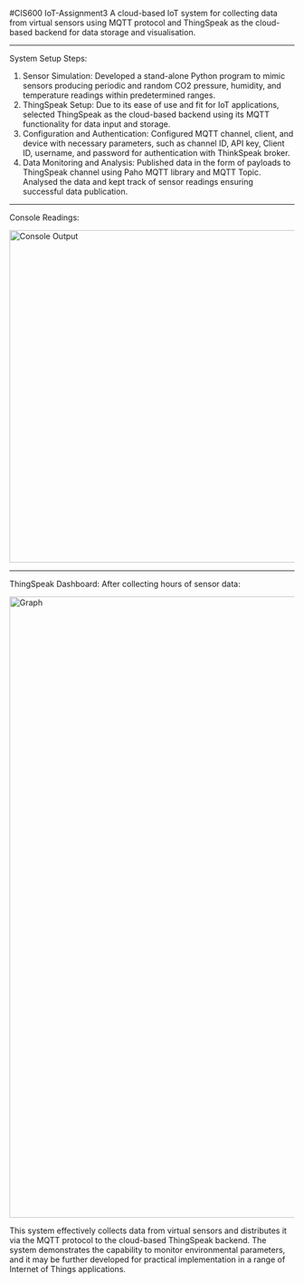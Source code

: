 #CIS600 IoT-Assignment3
A cloud-based IoT system for collecting data from virtual sensors using MQTT protocol and ThingSpeak as the cloud-based backend for data storage and visualisation.
____________________________________________________________________________________________________________________________________________________________________________________

System Setup Steps:
1. Sensor Simulation: Developed a stand-alone Python program to mimic sensors producing periodic and random CO2 pressure, humidity, and temperature readings within predetermined ranges.
2. ThingSpeak Setup: Due to its ease of use and fit for IoT applications, selected ThingSpeak as the cloud-based backend using its MQTT functionality for data input and storage.
3. Configuration and Authentication: Configured MQTT channel, client, and device with necessary parameters, such as channel ID, API key, Client ID, username, and password for authentication with ThinkSpeak broker.
4. Data Monitoring and Analysis: Published data in the form of payloads to ThingSpeak channel using Paho MQTT library and MQTT Topic. Analysed the data and kept track of sensor readings ensuring successful data publication.

____________________________________________________________________________________________________________________________________________________________________________________
Console Readings:

<img width="587" alt="Console Output" src="https://github.com/anant-ecaps/IoT-Assignment/assets/61697380/41b5c7dc-2a29-49c7-9662-e887328415b9">

____________________________________________________________________________________________________________________________________________________________________________________

ThingSpeak Dashboard: After collecting hours of sensor data:

<img width="1097" alt="Graph" src="https://github.com/anant-ecaps/IoT-Assignment/assets/61697380/885bceae-51d6-46ca-a69b-30c5eb001e9d">



This system effectively collects data from virtual sensors and distributes it via the MQTT protocol to the cloud-based ThingSpeak backend. The system demonstrates the capability to monitor environmental parameters, and it may be further developed for practical implementation in a range of Internet of Things applications.

